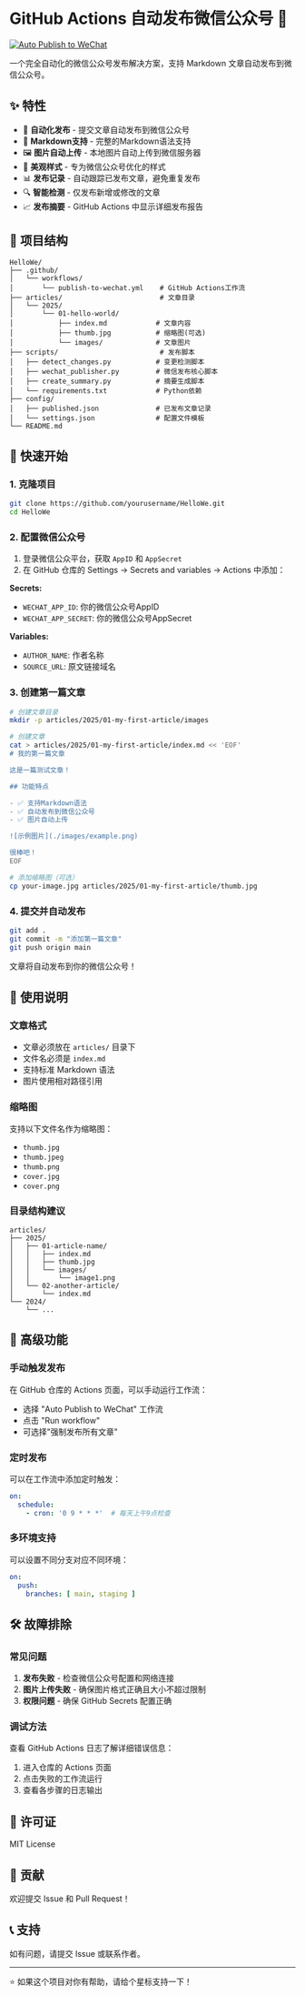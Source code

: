 # GitHub Actions 自动发布微信公众号 🚀

[![Auto Publish to WeChat](https://github.com/yourusername/your-repo/workflows/Auto%20Publish%20to%20WeChat/badge.svg)](https://github.com/yourusername/your-repo/actions)

一个完全自动化的微信公众号发布解决方案，支持 Markdown 文章自动发布到微信公众号。

## ✨ 特性

- 🔄 **自动化发布** - 提交文章自动发布到微信公众号
- 📝 **Markdown支持** - 完整的Markdown语法支持
- 🖼️ **图片自动上传** - 本地图片自动上传到微信服务器
- 🎨 **美观样式** - 专为微信公众号优化的样式
- 📊 **发布记录** - 自动跟踪已发布文章，避免重复发布
- 🔍 **智能检测** - 仅发布新增或修改的文章
- 📈 **发布摘要** - GitHub Actions 中显示详细发布报告

## 📁 项目结构

```
HelloWe/
├── .github/
│   └── workflows/
│       └── publish-to-wechat.yml    # GitHub Actions工作流
├── articles/                        # 文章目录
│   └── 2025/
│       └── 01-hello-world/
│           ├── index.md            # 文章内容
│           ├── thumb.jpg           # 缩略图(可选)
│           └── images/             # 文章图片
├── scripts/                         # 发布脚本
│   ├── detect_changes.py           # 变更检测脚本
│   ├── wechat_publisher.py         # 微信发布核心脚本
│   ├── create_summary.py           # 摘要生成脚本
│   └── requirements.txt            # Python依赖
├── config/
│   ├── published.json              # 已发布文章记录
│   └── settings.json               # 配置文件模板
└── README.md
```

## 🚀 快速开始

### 1. 克隆项目

```bash
git clone https://github.com/yourusername/HelloWe.git
cd HelloWe
```

### 2. 配置微信公众号

1. 登录微信公众平台，获取 `AppID` 和 `AppSecret`
2. 在 GitHub 仓库的 Settings → Secrets and variables → Actions 中添加：

**Secrets:**
- `WECHAT_APP_ID`: 你的微信公众号AppID
- `WECHAT_APP_SECRET`: 你的微信公众号AppSecret

**Variables:**
- `AUTHOR_NAME`: 作者名称
- `SOURCE_URL`: 原文链接域名

### 3. 创建第一篇文章

```bash
# 创建文章目录
mkdir -p articles/2025/01-my-first-article/images

# 创建文章
cat > articles/2025/01-my-first-article/index.md << 'EOF'
# 我的第一篇文章

这是一篇测试文章！

## 功能特点

- ✅ 支持Markdown语法
- ✅ 自动发布到微信公众号
- ✅ 图片自动上传

![示例图片](./images/example.png)

很棒吧！
EOF

# 添加缩略图（可选）
cp your-image.jpg articles/2025/01-my-first-article/thumb.jpg
```

### 4. 提交并自动发布

```bash
git add .
git commit -m "添加第一篇文章"
git push origin main
```

文章将自动发布到你的微信公众号！

## 📖 使用说明

### 文章格式

- 文章必须放在 `articles/` 目录下
- 文件名必须是 `index.md`
- 支持标准 Markdown 语法
- 图片使用相对路径引用

### 缩略图

支持以下文件名作为缩略图：
- `thumb.jpg`
- `thumb.jpeg` 
- `thumb.png`
- `cover.jpg`
- `cover.png`

### 目录结构建议

```
articles/
├── 2025/
│   ├── 01-article-name/
│   │   ├── index.md
│   │   ├── thumb.jpg
│   │   └── images/
│   │       └── image1.png
│   └── 02-another-article/
│       └── index.md
└── 2024/
    └── ...
```

## 🔧 高级功能

### 手动触发发布

在 GitHub 仓库的 Actions 页面，可以手动运行工作流：
- 选择 "Auto Publish to WeChat" 工作流
- 点击 "Run workflow"
- 可选择"强制发布所有文章"

### 定时发布

可以在工作流中添加定时触发：

```yaml
on:
  schedule:
    - cron: '0 9 * * *'  # 每天上午9点检查
```

### 多环境支持

可以设置不同分支对应不同环境：

```yaml
on:
  push:
    branches: [ main, staging ]
```

## 🛠️ 故障排除

### 常见问题

1. **发布失败** - 检查微信公众号配置和网络连接
2. **图片上传失败** - 确保图片格式正确且大小不超过限制
3. **权限问题** - 确保 GitHub Secrets 配置正确

### 调试方法

查看 GitHub Actions 日志了解详细错误信息：
1. 进入仓库的 Actions 页面
2. 点击失败的工作流运行
3. 查看各步骤的日志输出

## 📄 许可证

MIT License

## 🤝 贡献

欢迎提交 Issue 和 Pull Request！

## 📞 支持

如有问题，请提交 Issue 或联系作者。

---

⭐ 如果这个项目对你有帮助，请给个星标支持一下！